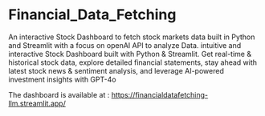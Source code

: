 # Financial_Data_Fetching
An interactive Stock Dashboard to fetch stock markets data built in Python and Streamlit with a focus on openAI API to analyze Data. intuitive and interactive Stock Dashboard built with Python & Streamlit. Get real-time & historical stock data, explore detailed financial statements, stay ahead with latest stock news & sentiment analysis, and leverage AI-powered investment insights with GPT-4o

The dashboard is available at : https://financialdatafetching-llm.streamlit.app/
